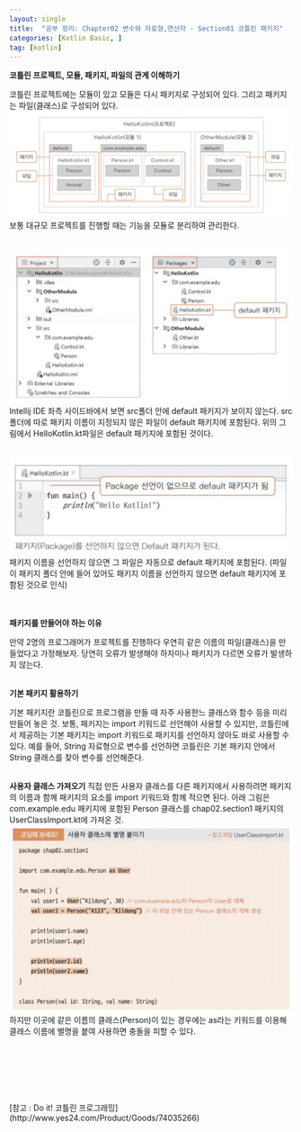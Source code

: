 ```yaml
---
layout: single
title:  "공부 정리: Chapter02 변수와 자료형,연산자 - Section01 코틀린 패키지"
categories: [Kotlin Basic, ]
tag: [kotlin]
---
```


**코틀린 프로젝트, 모듈, 패키지, 파일의 관계 이해하기**

코틀린 프로젝트에는 모듈이 있고 모듈은 다시 패키지로 구성되어 있다. 그리고 패키지는 파일(클래스)로 구성되어 있다.
![chapter02-section01-01](/images/2023-04-27-chapter02-section01/2023-04-27-chapter02-section01-package.png)
보통 대규모 프로젝트를 진행할 때는 기능을 모듈로 분리하여 관리한다.
<br><br>

![chapter02-section01-03](/images/2023-04-27-chapter02-section01/2023-04-27-chapter02-section01-03.png)
Intellij IDE 좌측 사이드바에서 보면 src폴더 안에 default 패키지가 보이지 않는다. src폴더에 따로 패키지 이름이 지정되지 않은 파일이 default 패키지에 포함된다. 위의 그림에서 HelloKotlin.kt파일은 default 패키지에 포함된 것이다.
<br><br>

![chapter02-section01-02](/images/2023-04-27-chapter02-section01/2023-04-27-chapter02-section01-02.png)
패키지 이름을 선언하지 않으면 그 파일은 자동으로 default 패키지에 포함된다. (파일이 패키지 폴더 안에 들어 있어도 패키지 이름을 선언하지 않으면 default 패키지에 포함된 것으로 인식)
<br>
<br>
<br>

**패키지를 만들어야 하는 이유**

만약 2명의 프로그래머가 프로젝트를 진행하다 우연히 같은 이름의 파일(클래스)을 만들었다고 가정해보자. 당연히 오류가 발생해야 하자미나 패키지가 다르면 오류가 발생하지 않는다.
<br>
<br>

**기본 패키지 활용하기**

기본 패키지란 코틀린으로 프로그램을 만들 때 자주 사용한느 클래스와 함수 등을 미리 만들어 놓은 것. 보통, 패키지는 import 키워드로 선언해야 사용할 수 있지만, 코틀린에서 제공하는 기본 패키지는 import 키워드로 패키지를 선언하지 않아도 바로 사용할 수 있다. 예를 들어, String 자료형으로 변수를 선언하면 코틀린은 기본 패키지 안에서 String 클래스를 찾아 변수를 선언해준다.
<br>
<br>

**사용자 클래스 가져오기**
직접 만든 사용자 클래스를 다른 패키지에서 사용하려면 패키지의 이름과 함께 패키지의 요소를 import 키워드와 함께 적으면 된다. 아래 그림은 com.example.edu 패키지에 포함된 Person 클래스를 chap02.section1 패키지의 UserClassImport.kt에 가져온 것.
![chapter02-section01-04](/images/2023-04-27-chapter02-section01/2023-04-27-chapter02-section01-04.png)
하지만 이곳에 같은 이름의 클래스(Person)이 있는 경우에는 as라는 키워드를 이용해 클래스 이름에 별명을 붙여 사용하면 충돌을 피할 수 있다.


<br>
<br>
<br>
<br>
<br>
<br>
[참고 : Do it! 코틀린 프로그래밍](http://www.yes24.com/Product/Goods/74035266)